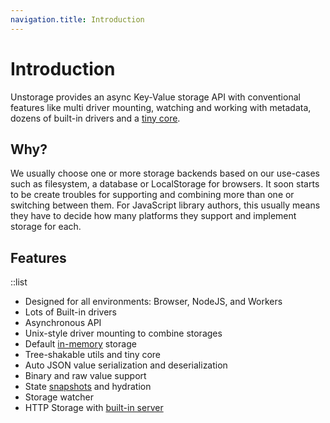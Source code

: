```yaml
---
navigation.title: Introduction
---
```


# Introduction

Unstorage provides an async Key-Value storage API with conventional features like multi driver mounting, watching and working with metadata, dozens of built-in drivers and a [tiny core](https://bundlephobia.com/package/unstorage).

## Why?

We usually choose one or more storage backends based on our use-cases such as filesystem, a database or LocalStorage for browsers. It soon starts to be create troubles for supporting and combining more than one or switching between them. For JavaScript library authors, this usually means they have to decide how many platforms they support and implement storage for each.

## Features

::list

- Designed for all environments: Browser, NodeJS, and Workers
- Lots of Built-in drivers
- Asynchronous API
- Unix-style driver mounting to combine storages
- Default [in-memory](/drivers/memory) storage
- Tree-shakable utils and tiny core
- Auto JSON value serialization and deserialization
- Binary and raw value support
- State [snapshots](/utils#snapshots) and hydration
- Storage watcher
- HTTP Storage with [built-in server](/http-server)

